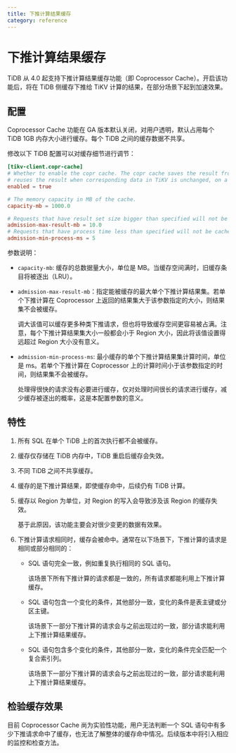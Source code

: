```yaml
---
title: 下推计算结果缓存
category: reference
---
```


# 下推计算结果缓存

TiDB 从 4.0 起支持下推计算结果缓存功能（即 Coprocessor Cache）。开启该功能后，将在 TiDB 侧缓存下推给 TiKV 计算的结果，在部分场景下起到加速效果。

## 配置

Coprocessor Cache 功能在 GA 版本默认关闭，对用户透明，默认占用每个 TiDB 1GB 内存大小进行缓存。每个 TiDB 之间的缓存数据不共享。

修改以下 TiDB 配置可以对缓存细节进行调节：

```toml
[tikv-client.copr-cache]
# Whether to enable the copr cache. The copr cache saves the result from TiKV Coprocessor in the memory and
# reuses the result when corresponding data in TiKV is unchanged, on a region basis.
enabled = true

# The memory capacity in MB of the cache.
capacity-mb = 1000.0

# Requests that have result set size bigger than specified will not be cached.
admission-max-result-mb = 10.0
# Requests that have process time less than specified will not be cached.
admission-min-process-ms = 5
```

参数说明：

- `capacity-mb`: 缓存的总数据量大小，单位是 MB。当缓存空间满时，旧缓存条目将被逐出（LRU）。

- `admission-max-result-mb`：指定能被缓存的最大单个下推计算结果集。若单个下推计算在 Coprocessor 上返回的结果集大于该参数指定的大小，则结果集不会被缓存。

  调大该值可以缓存更多种类下推请求，但也将导致缓存空间更容易被占满。注意，每个下推计算结果集大小一般都会小于 Region 大小，因此将该值设置得远超过 Region 大小没有意义。

- `admission-min-process-ms`: 最小缓存的单个下推计算结果集计算时间，单位是 ms。若单个下推计算在 Coprocessor 上的计算时间小于该参数指定的时间，则结果集不会被缓存。

  处理得很快的请求没有必要进行缓存，仅对处理时间很长的请求进行缓存，减少缓存被逐出的概率，这是本配置参数的意义。

## 特性

1. 所有 SQL 在单个 TiDB 上的首次执行都不会被缓存。

2. 缓存仅存储在 TiDB 内存中，TiDB 重启后缓存会失效。

3. 不同 TiDB 之间不共享缓存。

4. 缓存的是下推计算结果，即使缓存命中，后续仍有 TiDB 计算。

5. 缓存以 Region 为单位，对 Region 的写入会导致涉及该 Region 的缓存失效。

   基于此原因，该功能主要会对很少变更的数据有效果。

6. 下推计算请求相同时，缓存会被命中。通常在以下场景下，下推计算的请求是相同或部分相同的：

   - SQL 语句完全一致，例如重复执行相同的 SQL 语句。

     该场景下所有下推计算的请求都是一致的，所有请求都能利用上下推计算缓存。

   - SQL 语句包含一个变化的条件，其他部分一致，变化的条件是表主键或分区主键。

     该场景下一部分下推计算的请求会与之前出现过的一致，部分请求能利用上下推计算结果缓存。

   - SQL 语句包含多个变化的条件，其他部分一致，变化的条件完全匹配一个复合索引列。

     该场景下一部分下推计算的请求会与之前出现过的一致，部分请求能利用上下推计算结果缓存。

## 检验缓存效果

目前 Coprocessor Cache 尚为实验性功能，用户无法判断一个 SQL 语句中有多少下推请求命中了缓存，也无法了解整体的缓存命中情况。后续版本中将引入相应的监控和检查方法。
